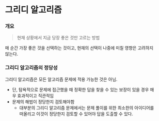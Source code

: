 # 그리디 알고리즘

### 개요

> 현재 상황에서 지금 당장 좋은 것만 고르는 방법

매 순간 가장 좋은 것을 선택하는 것이고, 현재의 선택이 나중에 미칠 영향은 고려하지 않는다.

### 그리디 알고리즘의 정당성

그리디 알고리즘은 모든 알고리즘 문제에 적용 가능한 것은 아님.

- 단, 탐욕적으로 문제에 접근했을 때 정확한 답을 찾을 수 있는 보장이 있을 경우 매우 효과적이고 직관적임
- 문제의 해법이 정당한지 검토해야함
  - 대부분의 그리디 알고리즘 문제에서는 문제 풀이를 위한 최소한의 아이디어를 떠올리고 이것이 정당한지 검토할 수 있어야 답을 도출할 수 있다.
